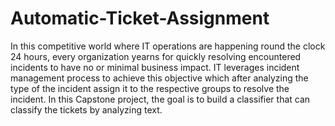 # Automatic-Ticket-Assignment
In this competitive world where IT operations are happening round the clock 24 hours, every organization yearns for quickly resolving encountered incidents to have no or minimal business impact. IT leverages incident management process to achieve this objective which after analyzing the type of the incident assign it to the respective groups to resolve the incident. In this Capstone project, the goal is to build a classifier that can classify the tickets by analyzing text. 
